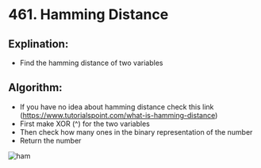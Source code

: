 # 461. Hamming Distance

 ## Explination:
  - Find the hamming distance of two variables 

 ## Algorithm:
  - If you have no idea about hamming distance check this link (https://www.tutorialspoint.com/what-is-hamming-distance)
  - First make XOR (^) for the two variables
  - Then check how many ones in the binary representation of the number 
  - Return the number 
 

![ham](https://user-images.githubusercontent.com/76526170/218135697-e478ae54-fd2c-471c-9161-408bcb56f228.PNG)
